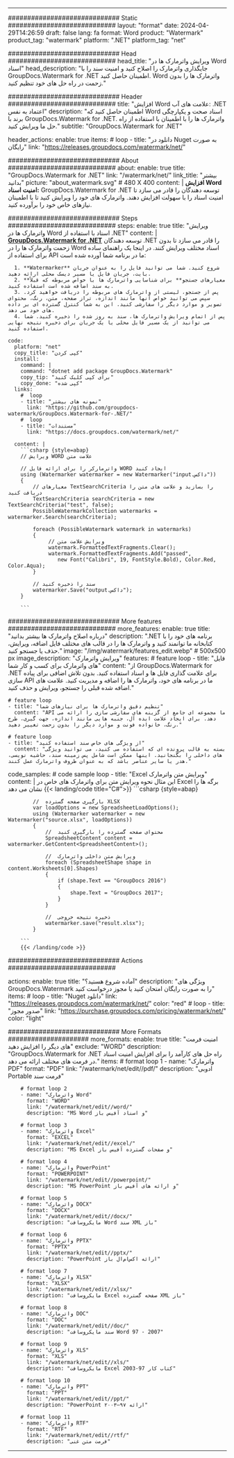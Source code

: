 
---
############################# Static ############################
layout: "format"
date:  2024-04-29T14:26:59
draft: false
lang: fa
format: Word
product: "Watermark"
product_tag: "watermark"
platform: ".NET"
platform_tag: "net"

############################# Head ############################
head_title: "ویرایش واترمارک ها در Word اسناد"
head_description: "جایگذاری واترمارک را اصلاح کنید و امنیت سند را با GroupDocs.Watermark for .NET اطمینان حاصل کنید. Word واترمارک ها را بدون زحمت در راه حل های خود تنظیم کنید."

############################# Header ############################
title: "افزایش Word علامت های آب: .NET اعتماد به نفس" 
description: "اطمینان حاصل کنید که Word اسناد صحت و یکپارچگی برند با GroupDocs.Watermark for .NET. واترمارک ها را با اطمینان با استفاده از راه حل ما ویرایش کنید."
subtitle: "GroupDocs.Watermark for .NET" 

header_actions:
  enable: true
  items:
    #  loop
    - title: "دانلود در Nuget به صورت رایگان"
      link: "https://releases.groupdocs.com/watermark/net/"
      
############################# About ############################
about:
    enable: true
    title: "GroupDocs.Watermark for .NET"
    link: "/watermark/net/"
    link_title: "بیشتر بدانید"
    picture: "about_watermark.svg" # 480 X 400
    content: |
       **افزایش Word امنیت اسناد:** GroupDocs.Watermark for .NET توسعه دهندگان را قادر می سازد تا امنیت اسناد را با سهولت افزایش دهند. واترمارک های خود را ویرایش کنید تا با اطمینان نیازهای خاص خود را برآورده کنید.

############################# Steps ############################
steps:
    enable: true
    title: "ویرایش واترمارک ها در Word اسناد با استفاده از .NET"
    content: |
      **[GroupDocs.Watermark for .NET](https://products.groupdocs.com/watermark/net/)** توسعه دهندگان .NET را قادر می سازد تا بدون زحمت واترمارک ها را در Word اسناد مختلف ویرایش کنند. در اینجا یک راهنمای ساده برای استفاده از API ما در برنامه شما آورده شده است:
      
      1. **Watermarker** شروع کنید. شما می توانید فایل را به عنوان جریان بایت، جریان فایل یا مسیر دیسک محلی ارائه دهید.
      2. **معیارهای جستجو** برای شناسایی واترمارک ها با خواص مربوطه که قبلاً به سند اضافه شده است استفاده کنید.
      3. پس از جستجو، لیستی از واترمارک های مربوطه را دریافت خواهید کرد. سپس می توانید خواص آنها مانند اندازه، تراز صفحه، متن، رنگ، محتوای تصویر و موارد دیگر را سفارشی کنید. این به شما کنترل گسترده ای بر داده های خود می دهد.
      4. پس از اتمام ویرایش واترمارک ها، سند به روز شده را ذخیره کنید. شما می توانید از یک مسیر فایل محلی یا یک جریان برای ذخیره نتیجه نهایی استفاده کنید.
   
    code:
      platform: "net"
      copy_title: "کپی کردن"
      install:
        command: |
        command: "dotnet add package GroupDocs.Watermark"
        copy_tip: "برای کپی کلیک کنید"
        copy_done: "کپی شده"
      links:
        #  loop
        - title: "نمونه های بیشتر"
          link: "https://github.com/groupdocs-watermark/GroupDocs.Watermark-for-.NET/"
        #  loop
        - title: "مستندات"
          link: "https://docs.groupdocs.com/watermark/net/"
          
      content: |
        ```csharp {style=abap}
        // ویرایش WORD علامت متن

        // واترمارکر را برای ارائه فایل WORD ایجاد کنید
        using (Watermarker watermarker = new Watermarker("input.داکس"))
        {
            // معیارهای TextSearchCriteria را بسازید و علامت های متن را دریافت کنید
            TextSearchCriteria searchCriteria = new TextSearchCriteria("test", false);
            PossibleWatermarkCollection watermarks = watermarker.Search(searchCriteria);

            foreach (PossibleWatermark watermark in watermarks)
            {
                 // ویرایش علامت متن
                 watermark.FormattedTextFragments.Clear();
                 watermark.FormattedTextFragments.Add("passed", 
                    new Font("Calibri", 19, FontStyle.Bold), Color.Red, Color.Aqua);
            }

            // سند را ذخیره کنید
            watermarker.Save("output.داکس");
        }
        
        ```            

############################# More features ############################
more_features:
  enable: true
  title: "درباره اصلاح واترمارک ها بیشتر بدانید"
  description: ".NET برنامه های خود را با کتابخانه ما توانمند کنید و واترمارک ها را در قالب های مختلف فایل اضافه، ویرایش، حذف یا جستجو کنید."
  image: "/img/watermark/features_edit.webp" # 500x500 px
  image_description: "ویرایش واترمارک"
  features:
    # feature loop
    - title: "فایل های واترمارک برای کسب و کار شما"
      content: "از GroupDocs.Watermark for .NET برای علامت گذاری فایل ها و اسناد استفاده کنید. بدون تلاش اضافی برای پیاده سازی API ما در برنامه های خود، واترمارک ها را اضافه و مدیریت کنید. علامت های اضافه شده قبلی را جستجو، ویرایش و حذف کنید."

    # feature loop
    - title: "تنظیم دقیق واترمارک ها برای نیازهای شما"
      content: "API ما مجموعه ای جامع از گزینه های سفارشی سازی را ارائه می دهد. برای ایجاد علامت ایده آل، جنبه هایی مانند اندازه، جهت گیری، طرح رنگ، خانواده فونت و موارد دیگر را بدون زحمت تغییر دهید."

    # feature loop
    - title: "از ویژگی های خاص سند استفاده کنید"
      content: "بسته به قالب پرونده ای که استفاده می کنید، می توانید ویژگی های داخلی را بگنجانید. اینها ممکن است شامل پس زمینه سند، حاشیه نویسی، هدر یا سایر عناصر باشد که به عنوان ظروف واترمارک عمل کنند."
      
  code_samples:
    # code sample loop
    - title: "Excel ویرایش متن واترمارک"
      content: |
        این مثال نحوه ویرایش متن برای واترمارک های خاص در Excel برگه ها را نشان می دهد
        {{< landing/code title="C#">}}
        ```csharp {style=abap}
        
            //  بارگیری صفحه گسترده XLSX
            var loadOptions = new SpreadsheetLoadOptions();
            using (Watermarker watermarker = new Watermarker("source.xlsx", loadOptions))
            {
                //  محتوای صفحه گسترده را بارگیری کنید
                SpreadsheetContent content = watermarker.GetContent<SpreadsheetContent>();

                //  ویرایش متن داخلی واترمارک
                foreach (SpreadsheetShape shape in content.Worksheets[0].Shapes)
                {
                    if (shape.Text == "GroupDocs 2016")
                    {
                        shape.Text = "GroupDocs 2017";
                    }
                }

                //  ذخیره نتیجه خروجی
                watermarker.save("result.xlsx");
            }

        ```
        {{< /landing/code >}}


############################# Actions ############################

actions:
  enable: true
  title: "آماده شروع هستید؟"
  description: "ویژگی های GroupDocs.Watermark را به صورت رایگان امتحان کنید یا مجوز درخواست کنید"
  items:
    #  loop
    - title: "Nuget دانلود"
      link: "https://releases.groupdocs.com/watermark/net/"
      color: "red"
        #  loop
    - title: "صدور مجوز"
      link: "https://purchase.groupdocs.com/pricing/watermark/net/"
      color: "light"


############################# More Formats #####################
more_formats:
    enable: true
    title: "امنیت فرمت های دیگر را افزایش دهید"
    exclude: "WORD"
    description: "GroupDocs.Watermark for .NET راه حل های کارآمد را برای افزایش امنیت اسناد در فرمت های مختلف ارائه می دهد."
    items: 
        # format loop 1
        - name: "واترمارک PDF"
          format: "PDF"
          link: "/watermark/net/edit//pdf/"
          description: "ادوبی Portable فرمت سند"

        # format loop 2
        - name: "واترمارک Word"
          format: "WORD"
          link: "/watermark/net/edit//word/"
          description: "MS Word و اسناد آفیس باز"
          
        # format loop 3
        - name: "واترمارک Excel"
          format: "EXCEL"
          link: "/watermark/net/edit//excel/"
          description: "MS Excel و صفحات گسترده آفیس باز"

        # format loop 4
        - name: "واترمارک PowerPoint"
          format: "POWERPOINT"
          link: "/watermark/net/edit//powerpoint/"
          description: "MS PowerPoint و ارائه های آفیس باز"

        # format loop 5
        - name: "واترمارک DOCX"
          format: "DOCX"
          link: "/watermark/net/edit//docx/"
          description: "مایکروسافت Word سند XML باز"
          
        # format loop 6
        - name: "واترمارک PPTX"
          format: "PPTX"
          link: "/watermark/net/edit//pptx/"
          description: "PowerPoint ارائه اکس‌ام‌ال باز"
          
        # format loop 7
        - name: "واترمارک XLSX"
          format: "XLSX"
          link: "/watermark/net/edit//xlsx/"
          description: "مایکروسافت Excel صفحه گسترده XML باز"

        # format loop 8
        - name: "واترمارک DOC"
          format: "DOC"
          link: "/watermark/net/edit//doc/"
          description: "سند مایکروسافت Word 97 - 2007"

        # format loop 9
        - name: "واترمارک XLS"
          format: "XLS"
          link: "/watermark/net/edit//xls/"
          description: "مایکروسافت Excel کتاب کار 97-2003"

        # format loop 10
        - name: "واترمارک PPT"
          format: "PPT"
          link: "/watermark/net/edit//ppt/"
          description: "PowerPoint ارائه ۹۷—۲۰۰۳"

        # format loop 11
        - name: "واترمارک RTF"
          format: "RTF"
          link: "/watermark/net/edit//rtf/"
          description: "فرمت متن غنی"

---